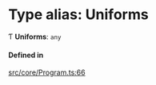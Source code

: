 # Type alias: Uniforms

Ƭ **Uniforms**: `any`

#### Defined in

[src/core/Program.ts:66](https://github.com/sakitam-gis/vis-engine/blob/master/src/core/Program.ts#L66)
